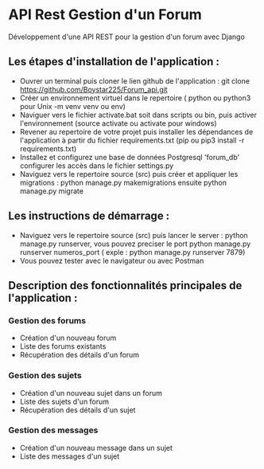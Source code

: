 # API Rest Gestion d'un Forum
Développement d'une API REST pour la gestion d'un forum avec Django

## Les étapes d'installation de l'application :
- Ouvrer un terminal puis cloner le lien github de l'application : git clone https://github.com/Boystar225/Forum_api.git
- Créer un environnement virtuel dans le repertoire ( python ou python3 pour Unix -m venv venv ou env)
- Naviguer vers le fichier activate.bat soit dans scripts ou bin, puis activer l'environnement (source activate ou activate pour windows)
- Revener au repertoire de votre projet puis installer les dépendances de l'application à partir du fichier requirements.txt (pip ou pip3 install -r requirements.txt)
- Installez et configurez une base de données Postgresql 'forum_db' configurer les accès dans le fichier settings.py
- Naviguez vers le repertoire source (src) puis créer et appliquer les migrations : python manage.py makemigrations ensuite python manage.py migrate
  
## Les instructions de démarrage :
- Naviguez vers le repertoire source (src) puis lancer le server : python manage.py runserver, vous pouvez preciser le port python manage.py runserver numeros_port ( exple : python manage.py runserver 7879)
- Vous pouvez tester avec le navigateur ou avec Postman 
  
## Description des fonctionnalités principales de l'application :

### Gestion des forums
- Création d'un nouveau forum
- Liste des forums existants
- Récupération des détails d'un forum
### Gestion des sujets
- Création d'un nouveau sujet dans un forum
- Liste des sujets d'un forum
- Récupération des détails d'un sujet
### Gestion des messages 
- Création d'un nouveau message dans un sujet
- Liste des messages d'un sujet



